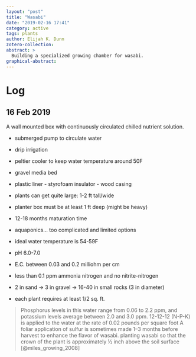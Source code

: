 ```yaml
---
layout: "post"
title: "Wasabi"
date: "2019-02-16 17:41"
category: active
tags: plants
author: Elijah K. Dunn
zotero-collection:
abstract: >
  Building a specialized growing chamber for wasabi.
graphical-abstract:
---
```


# Log

## 16 Feb 2019

A wall mounted box with continuously circulated chilled nutrient solution.
- submerged pump to circulate water
- drip irrigation
- peltier cooler to keep water temperature around 50F
- gravel media bed
- plastic liner - styrofoam insulator - wood casing
- plants can get quite large: 1-2 ft tall/wide
- planter box must be at least 1 ft deep (might be heavy)
- 12-18 months maturation time
- aquaponics... too complicated and limited options


- ideal water temperature is 54-59F
- pH 6.0-7.0
- E.C. between 0.03 and 0.2 milliohm per cm
- less than 0.1 ppm ammonia nitrogen and no nitrite-nitrogen
- 2 in sand -> 3 in gravel -> 16-40 in small rocks (3 in diameter)
- each plant requires at least 1/2 sq. ft.
> Phosphorus levels in this water range from 0.06 to 2.2 ppm, and potassium levels average between 2.0 and 3.0 ppm.
> 12-12-12 (N-P-K) is applied to the water at the rate of 0.02 pounds per square foot
> A foliar application of sulfur is sometimes made 1–3 months before harvest to enhance the flavor of wasabi.
> planting wasabi so that the crown of the plant is approximately ½ inch above the soil surface [@miles_growing_2008]
